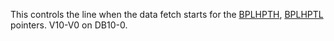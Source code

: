 This controls the line when the data fetch starts for
the [BPLHPTH](BPLHPTH.md), [BPLHPTL](BPLHPTH.md) pointers. V10-V0 on DB10-0.